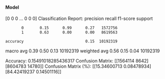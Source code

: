 #### Model
[0 0 0 ... 0 0 0]
Classification Report:
              precision    recall  f1-score   support

           0       0.15      0.99      0.27   1572756
           1       0.63      0.00      0.00   8619563

    accuracy                           0.15  10192319
   macro avg       0.39      0.50      0.13  10192319
weighted avg       0.56      0.15      0.04  10192319

Accuracy: 0.15491018285436317
Confusion Matrix:
[[1564114    8642]
 [8604783   14780]]
Confusion Matrix (%):
[[15.34600713  0.08478934]
 [84.42419237  0.14501116]]
